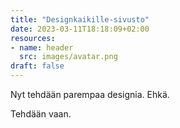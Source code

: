 ```yaml
---
title: "Designkaikille-sivusto"
date: 2023-03-11T18:18:09+02:00
resources:
- name: header
  src: images/avatar.png
draft: false
---
```


Nyt tehdään parempaa designia. Ehkä.

Tehdään vaan.

